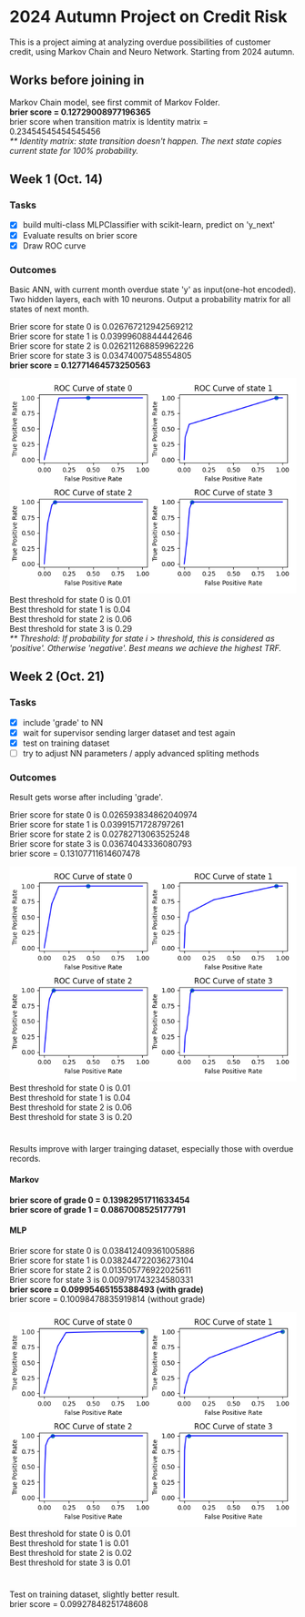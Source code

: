 # 2024 Autumn Project on Credit Risk
This is a project aiming at analyzing overdue possibilities of customer credit, using Markov Chain and Neuro Network. Starting from 2024 autumn.

## Works before joining in
Markov Chain model, see first commit of Markov Folder.  
**brier score = 0.12729008977196365**  
brier score when transition matrix is Identity matrix = 0.23454545454545456  
_** Identity matrix: state transition doesn't happen. The next state copies current state for 100% probability._  
 
## Week 1 (Oct. 14)
### Tasks
- [x] build multi-class MLPClassifier with scikit-learn, predict on 'y_next'
- [x] Evaluate results on brier score
- [x] Draw ROC curve
### Outcomes
Basic ANN, with current month overdue state 'y' as input(one-hot encoded). Two hidden layers, each with 10 neurons. Output a probability matrix for all states of next month.  
 
Brier score for state 0 is 0.026767212942569212  
Brier score for state 1 is 0.03999608844442646  
Brier score for state 2 is 0.026211268859962226  
Brier score for state 3 is 0.03474007548554805  
**brier score = 0.12771464573250563**  
 
![week 1 ROC](MLP/figs/basic.png)  
Best threshold for state 0 is  0.01  
Best threshold for state 1 is  0.04  
Best threshold for state 2 is  0.06  
Best threshold for state 3 is  0.29  
_** Threshold: If probability for state i > threshold, this is considered as 'positive'. Otherwise 'negative'. Best means we achieve the highest TRF._  

## Week 2 (Oct. 21)
### Tasks
- [x] include 'grade' to NN
- [x] wait for supervisor sending larger dataset and test again
- [x] test on training dataset
- [ ] try to adjust NN parameters / apply advanced spliting methods
### Outcomes
Result gets worse after including 'grade'.  
 
Brier score for state 0 is 0.026593834862040974  
Brier score for state 1 is 0.03991571728797261  
Brier score for state 2 is 0.02782713063525248  
Brier score for state 3 is 0.03674043336080793  
brier score = 0.13107711614607478  
 
![week 2 ROC](MLP/figs/grade.png)  
Best threshold for state 0 is  0.01  
Best threshold for state 1 is  0.04  
Best threshold for state 2 is  0.06  
Best threshold for state 3 is  0.20  
#
Results improve with larger trainging dataset, especially those with overdue records.  
#### Markov 
**brier score of grade 0 = 0.13982951711633454**    
**brier score of grade 1 = 0.0867008525177791**  

#### MLP 
Brier score for state 0 is 0.038412409361005886  
Brier score for state 1 is 0.038244722036273104  
Brier score for state 2 is 0.013505776922025611  
Brier score for state 3 is 0.009791743234580331  
**brier score = 0.09995465155388493 (with grade)**  
brier score = 0.10098478835919814 (without grade)  

![week 2 ROC](MLP/figs/larger_dataset.png)  
Best threshold for state 0 is  0.01  
Best threshold for state 1 is  0.01  
Best threshold for state 2 is  0.02  
Best threshold for state 3 is  0.01  
# 
Test on training dataset, slightly better result.  
brier score = 0.09927848251748608  
